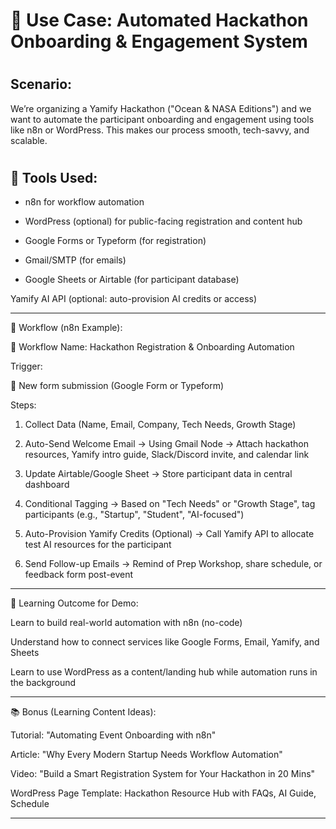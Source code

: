 
# 🧠 Use Case: Automated Hackathon Onboarding & Engagement System
#

## Scenario:

We’re organizing a Yamify Hackathon ("Ocean & NASA Editions") and we want to automate the participant onboarding and engagement using tools like n8n or WordPress. This makes our process smooth, tech-savvy, and scalable.
#

## 🔧 Tools Used:

- n8n for workflow automation

- WordPress (optional) for public-facing registration and content hub

- Google Forms or Typeform (for registration)

- Gmail/SMTP (for emails)

- Google Sheets or Airtable (for participant database)

Yamify AI API (optional: auto-provision AI credits or access)

---

🔄 Workflow (n8n Example):

🔗 Workflow Name: Hackathon Registration & Onboarding Automation

Trigger:

🔘 New form submission (Google Form or Typeform)

Steps:

1. Collect Data (Name, Email, Company, Tech Needs, Growth Stage)


2. Auto-Send Welcome Email
→ Using Gmail Node
→ Attach hackathon resources, Yamify intro guide, Slack/Discord invite, and calendar link


3. Update Airtable/Google Sheet
→ Store participant data in central dashboard


4. Conditional Tagging
→ Based on "Tech Needs" or "Growth Stage", tag participants (e.g., "Startup", "Student", "AI-focused")


5. Auto-Provision Yamify Credits (Optional)
→ Call Yamify API to allocate test AI resources for the participant


6. Send Follow-up Emails
→ Remind of Prep Workshop, share schedule, or feedback form post-event

---

🎯 Learning Outcome for Demo:

Learn to build real-world automation with n8n (no-code)

Understand how to connect services like Google Forms, Email, Yamify, and Sheets

Learn to use WordPress as a content/landing hub while automation runs in the background

---

📚 Bonus (Learning Content Ideas):

Tutorial: "Automating Event Onboarding with n8n"

Article: "Why Every Modern Startup Needs Workflow Automation"

Video: "Build a Smart Registration System for Your Hackathon in 20 Mins"

WordPress Page Template: Hackathon Resource Hub with FAQs, AI Guide, Schedule

---

